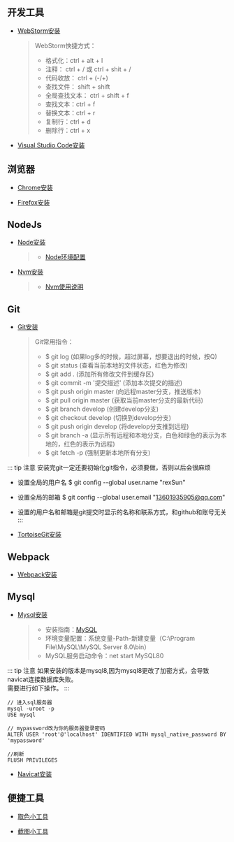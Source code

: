 开发工具
-----------
+ [WebStorm安装](http://www.jetbrains.com/webstorm/ "WebStorm 官网") 
    > WebStorm快捷方式：
    >+ 格式化：ctrl + alt + l
    >+ 注释： ctrl + / 或 ctrl + shit + /
    >+ 代码收放： ctrl + (-/+)
    >+ 查找文件： shift + shift
    >+ 全局查找文本： ctrl + shift + f
    >+ 查找文本：ctrl + f
    >+ 替换文本：ctrl + r
    >+ 复制行：ctrl + d
    >+ 删除行：ctrl + x

+ [Visual Studio Code安装](https://code.visualstudio.com/ "Visual Studio Code 官网") 
    
浏览器
-----------
+ [Chrome安装](https://www.google.cn/intl/zh-CN/chrome/ "Chrome 官网")

+ [Firefox安装](http://www.firefox.com.cn/ "Firefox 官网")
    
NodeJs
-----------
+ [Node安装](http://nodejs.cn/download/ "Node 官网")
    >+ [Node环境配置](../Node/node.md "Node环境配置")
    
+ [Nvm安装](https://github.com/coreybutler/nvm-windows/releases "Nvm 下载")
    >+ [Nvm使用说明](../Node/nvm.md "Nvm使用说明")

Git
-----------
+ [Git安装](https://git-scm.com/downloads "Git 官网下载")
    > Git常用指令：
    >+ $ git log (如果log多的时候，超过屏幕，想要退出的时候，按Q)
    >+ $ git status (查看当前本地的文件状态，红色为修改)
    >+ $ git add . (添加所有修改文件到缓存区)
    >+ $ git commit -m '提交描述' (添加本次提交的描述)
    >+ $ git push origin master (向远程master分支，推送版本)
    >+ $ git pull origin master (获取当前master分支的最新代码)
    >+ $ git branch develop (创建develop分支)
    >+ $ git checkout develop (切换到develop分支)
    >+ $ git push origin develop (将develop分支推到远程)
    >+ $ git branch -a (显示所有远程和本地分支，白色和绿色的表示为本地的，红色的表示为远程)
    >+ $ git fetch -p (强制更新本地所有分支)
    
::: tip 注意
安装完git一定还要初始化git指令，必须要做，否则以后会很麻烦
+ 设置全局的用户名 $ git config --global user.name "rexSun"
+ 设置全局的邮箱 $ git config --global user.email "13601935905@qq.com"
+ 设置的用户名和邮箱是git提交时显示的名称和联系方式，和github和账号无关
:::
    
+ [TortoiseGit安装](https://tortoisegit.org/download/ "TortoiseGit 下载")
    
Webpack
-----------
+ [Webpack安装](http://webpack.github.io/ "Webpack 官网下载")
    
Mysql
-----------
+ [Mysql安装](https://dev.mysql.com/downloads/installer/ "mysql下载")
    >+ 安装指南：[MySQL](https://blog.csdn.net/chic_data/article/details/72286329 "mysql安装指南")
    >+ 环境变量配置：系统变量-Path-新建变量（C:\Program File\MySQL\MySQL Server 8.0\bin）
    >+ MySQL服务启动命令：net start MySQL80

::: tip 注意
如果安装的版本是mysql8,因为mysql8更改了加密方式，会导致navicat连接数据库失败。<br/>
需要进行如下操作。
:::
```
// 进入sql服务器
mysql -uroot -p
USE mysql

// mypassword改为你的服务器登录密码
ALTER USER 'root'@'localhost' IDENTIFIED WITH mysql_native_password BY 'mypassword'

//刷新
FLUSH PRIVILEGES
```

+ [Navicat安装](https://www.navicat.com.cn/store/navicat-for-mysql "navicat下载")

便捷工具
-----------
+ [取色小工具](https://colorpix.en.softonic.com/ "取色小工具")

+ [截图小工具](https://www.snipaste.com/ "截图小工具")
